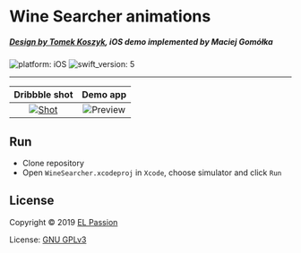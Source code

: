 # Wine Searcher animations
##### [Design by Tomek Koszyk](https://dribbble.com/shots/3966958-Wine-Searcher-Animations?utm_source=Clipboard_Shot&utm_campaign=tomkoszyk&utm_content=Wine%20Searcher%20Animations&utm_medium=Social_Share), iOS demo implemented by Maciej Gomółka

![platform: iOS](https://img.shields.io/badge/platform-iOS-blue.svg)
![swift_version: 5](https://img.shields.io/badge/Swift-5.0-orange.svg)

---

|Dribbble shot|Demo app|
|:-:|:-:|
|[![Shot](Gifs/wine_searcher_dribbble.gif)](https://dribbble.com/shots/3966958-Wine-Searcher-Animations?utm_source=Clipboard_Shot&utm_campaign=tomkoszyk&utm_content=Wine%20Searcher%20Animations&utm_medium=Social_Share)|![Preview](Gifs/wine_searcher_implementation.gif)|

## Run

* Clone repository
* Open `WineSearcher.xcodeproj` in `Xcode`, choose simulator and click `Run`

## License

Copyright © 2019 [EL Passion](https://www.elpassion.com)

License: [GNU GPLv3](LICENSE)
